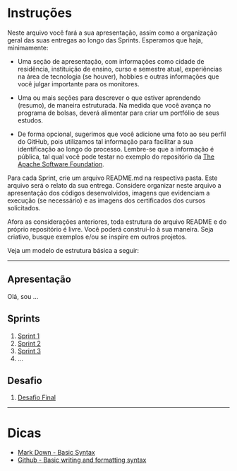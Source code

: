 
# Instruções

Neste arquivo você fará a sua apresentação, assim como a organização geral das suas entregas ao longo das Sprints. Esperamos que haja, minimamente:
 
- Uma seção de apresentação, com informações como cidade de residência, instituição de ensino, curso e semestre atual, experiências na área de tecnologia (se houver), hobbies e outras informações que você julgar importante para os monitores.

- Uma ou mais seções para descrever o que estiver aprendendo (resumo), de maneira estruturada. Na medida que você avança no programa de bolsas, deverá alimentar para criar um portfólio de seus estudos.

- De forma opcional, sugerimos que você adicione uma foto ao seu perfil do GitHub, pois utilizamos tal informação para facilitar a sua identificação ao longo do processo. Lembre-se que a informação é pública, tal qual você pode testar no exemplo do repositório da [
The Apache Software Foundation](https://github.com/apache.png?size=250).


Para cada Sprint, crie um arquivo README.md na respectiva pasta. Este arquivo será o relato da sua entrega. Considere organizar neste arquivo a apresentação dos códigos desenvolvidos, imagens que evidenciam a execução (se necessário) e as imagens dos certificados dos cursos solicitados.


Afora as considerações anteriores, toda estrutura do arquivo README e do próprio repositório é livre.  Você poderá construí-lo à sua maneira. Seja criativo, busque exemplos e/ou se inspire em outros projetos.


Veja um modelo de estrutura básica a seguir:

___

## Apresentação

Olá, sou ...

## Sprints 

1. [Sprint 1](Sprint%201/README.md)
2. [Sprint 2](Sprint%202/README.md)
3. [Sprint 3](Sprint%203/README.md)
4. ...

## Desafio

1. [Desafio Final](Desafio/README.md)


___


# Dicas

- [Mark Down - Basic Syntax](https://www.markdownguide.org/basic-syntax/)
- [Github - Basic writing and formatting syntax](https://docs.github.com/en/get-started/writing-on-github/getting-started-with-writing-and-formatting-on-github/basic-writing-and-formatting-syntax)